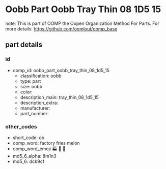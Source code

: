 # Oobb Part Oobb Tray Thin 08 1D5 15  

note: This is part of OOMP the Oopen Organization Method For Parts. For more details: https://github.com/oomlout/oomp_base

##  part details





### id
* oomp_id: oobb_part_oobb_tray_thin_08_1d5_15
  * classification: oobb
  * type: part
  * size: oobb
  * color: 
  * description_main: tray_thin_08_1d5_15
  * description_extra: 
  * manufacturer: 
  * part_number: 

### other_codes
* short_code: ob
* oomp_word: factory fries melon
* oomp_word_emoji :factory: :fries: :melon:
* md5_6_alpha: 8m1n3
* md5_6: dcb9cf